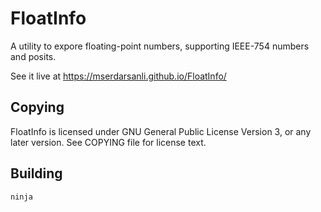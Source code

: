 # FloatInfo

A utility to expore floating-point numbers, supporting IEEE-754 numbers and posits.

See it live at https://mserdarsanli.github.io/FloatInfo/

## Copying

FloatInfo is licensed under GNU General Public License Version 3, or any later
version. See COPYING file for license text.

## Building

```
ninja
```
